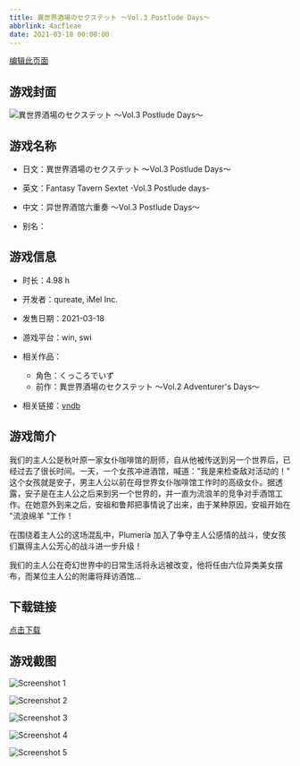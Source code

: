 ```yaml
---
title: 異世界酒場のセクステット ～Vol.3 Postlude Days～
abbrlink: 4acf1eae
date: 2021-03-18 00:00:00
---
```

[编辑此页面](https://github.com/ACG-3/ADV3-source/blob/main/source/_posts/games/%E7%95%B0%E4%B8%96%E7%95%8C%E9%85%92%E5%A0%B4%E3%81%AE%E3%82%BB%E3%82%AF%E3%82%B9%E3%83%86%E3%83%83%E3%83%88%20%EF%BD%9EVol.3%20Postlude%20Days%EF%BD%9E.md)

## 游戏封面

![異世界酒場のセクステット ～Vol.3 Postlude Days～](https%3A//pan.timero.xyz/onedrive/img_lib_001/%E7%95%B0%E4%B8%96%E7%95%8C%E9%85%92%E5%A0%B4%E3%81%AE%E3%82%BB%E3%82%AF%E3%82%B9%E3%83%86%E3%83%83%E3%83%88%20%EF%BD%9EVol.3%20Postlude%20Days%EF%BD%9E_cover.avif)


## 游戏名称

- 日文：異世界酒場のセクステット ～Vol.3 Postlude Days～
- 英文：Fantasy Tavern Sextet -Vol.3 Postlude days-
- 中文：异世界酒馆六重奏 〜Vol.3 Postlude Days〜

- 别名：


## 游戏信息

- 时长：4.98 h
- 开发者：qureate, iMel Inc.
- 发售日期：2021-03-18
- 游戏平台：win, swi
- 相关作品：
   - 角色：くっころでいず
   - 前作：異世界酒場のセクステット ～Vol.2 Adventurer's Days～

- 相关链接：[vndb](https://vndb.org/v31091)


## 游戏简介

我们的主人公是秋叶原一家女仆咖啡馆的厨师，自从他被传送到另一个世界后，已经过去了很长时间。一天，一个女孩冲进酒馆，喊道："我是来检查敌对活动的！"
这个女孩就是安子，男主人公以前在母世界女仆咖啡馆工作时的高级女仆。据透露，安子是在主人公之后来到另一个世界的，并一直为流浪羊的竞争对手酒馆工作。在她意外到来之后，安祖和鲁邦把事情说了出来，由于某种原因，安祖开始在 "流浪绵羊 "工作！

在围绕着主人公的这场混乱中，Plumeria 加入了争夺主人公感情的战斗，使女孩们赢得主人公芳心的战斗进一步升级！

我们的主人公在奇幻世界中的日常生活将永远被改变，他将任由六位异类美女摆布，而某位主人公的附庸将拜访酒馆...




## 下载链接

[点击下载](https://pan.timero.xyz/onedrive/adv_lib_001/%E7%95%B0%E4%B8%96%E7%95%8C%E9%85%92%E5%A0%B4%E3%81%AE%E3%82%BB%E3%82%AF%E3%82%B9%E3%83%86%E3%83%83%E3%83%88%20%EF%BD%9EVol.3%20Postlude%20Days%EF%BD%9E)


## 游戏截图


![Screenshot 1](https%3A//pan.timero.xyz/onedrive/img_lib_001/%E7%95%B0%E4%B8%96%E7%95%8C%E9%85%92%E5%A0%B4%E3%81%AE%E3%82%BB%E3%82%AF%E3%82%B9%E3%83%86%E3%83%83%E3%83%88%20%EF%BD%9EVol.3%20Postlude%20Days%EF%BD%9E_Screenshot_1.avif)

![Screenshot 2](https%3A//pan.timero.xyz/onedrive/img_lib_001/%E7%95%B0%E4%B8%96%E7%95%8C%E9%85%92%E5%A0%B4%E3%81%AE%E3%82%BB%E3%82%AF%E3%82%B9%E3%83%86%E3%83%83%E3%83%88%20%EF%BD%9EVol.3%20Postlude%20Days%EF%BD%9E_Screenshot_2.avif)

![Screenshot 3](https%3A//pan.timero.xyz/onedrive/img_lib_001/%E7%95%B0%E4%B8%96%E7%95%8C%E9%85%92%E5%A0%B4%E3%81%AE%E3%82%BB%E3%82%AF%E3%82%B9%E3%83%86%E3%83%83%E3%83%88%20%EF%BD%9EVol.3%20Postlude%20Days%EF%BD%9E_Screenshot_3.avif)

![Screenshot 4](https%3A//pan.timero.xyz/onedrive/img_lib_001/%E7%95%B0%E4%B8%96%E7%95%8C%E9%85%92%E5%A0%B4%E3%81%AE%E3%82%BB%E3%82%AF%E3%82%B9%E3%83%86%E3%83%83%E3%83%88%20%EF%BD%9EVol.3%20Postlude%20Days%EF%BD%9E_Screenshot_4.avif)

![Screenshot 5](https%3A//pan.timero.xyz/onedrive/img_lib_001/%E7%95%B0%E4%B8%96%E7%95%8C%E9%85%92%E5%A0%B4%E3%81%AE%E3%82%BB%E3%82%AF%E3%82%B9%E3%83%86%E3%83%83%E3%83%88%20%EF%BD%9EVol.3%20Postlude%20Days%EF%BD%9E_Screenshot_5.avif)

